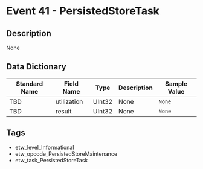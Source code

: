 # Event 41 - PersistedStoreTask

## Description
None

## Data Dictionary
|Standard Name|Field Name|Type|Description|Sample Value|
|---|---|---|---|---|
|TBD|utilization|UInt32|None|`None`|
|TBD|result|UInt32|None|`None`|

## Tags
* etw_level_Informational
* etw_opcode_PersistedStoreMaintenance
* etw_task_PersistedStoreTask